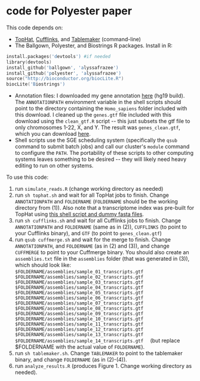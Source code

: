 code for Polyester paper
==============

This code depends on:
* [TopHat](http://tophat.cbcb.umd.edu/index.shtml), [Cufflinks](http://cufflinks.cbcb.umd.edu/), and [Tablemaker](https://github.com/alyssafrazee/ballgown/tree/master/tablemaker) (command-line)
* The Ballgown, Polyester, and Biostrings R packages. Install in R:
```S
install.packages('devtools') #if needed
library(devtools)
install_github('ballgown', 'alyssafrazee')
install_github('polyester', 'alyssafrazee')
source("http://bioconductor.org/biocLite.R")
biocLite('Biostrings')
```
* Annotation files: I downloaded my gene annotation [here](http://tophat.cbcb.umd.edu/igenomes.shtml) (hg19 build). The `ANNOTATIONPATH` environment variable in the shell scripts should point to the directory containing the `Homo_sapiens` folder included with this download. I cleaned up the `genes.gtf` file included with this download using the `clean_gtf.R` script -- this just subsets the gtf file to only chromosomes 1-22, X, and Y. The result was `genes_clean.gtf`, which you can download [here](https://drive.google.com/file/d/0B2HiqINPidEUelF3MkdxMXNNYlE/edit?usp=sharing). 
* Shell scripts use the SGE scheduling system (specifically the `qsub` command to submit batch jobs) and call our cluster's `module` command to configure the `PATH`. The portability of these scripts to other computing systems leaves something to be desired -- they will likely need heavy editing to run on other systems.

To use this code:  
  1. run `simulate_reads.R` (change working directory as needed)  
  2. run `sh tophat.sh` and wait for all TopHat jobs to finish. Change `ANNOTATIONPATH` and `FOLDERNAME` (`FOLDERNAME` should be the working directory from (1)). Also note that a transcriptome index was pre-built for TopHat using [this shell script and dummy fasta files](https://github.com/alyssafrazee/ballgown_code/tree/master/simulations/tophat_transcriptome).  
  3. run `sh cufflinks.sh` and wait for all Cufflinks jobs to finish. Change `ANNOTATIONPATH` and `FOLDERNAME` (same as in (2)), `CUFFLINKS` (to point to your Cufflinks binary), and `GTF` (to point to `genes_clean.gtf`)  
  4. run `qsub cuffmerge.sh` and wait for the merge to finish. Change `ANNOTATIONPATH`, and `FOLDERNAME` (as in (2) and (3)), and change `CUFFMERGE` to point to your Cuffmerge binary. You should also create an `assemblies.txt` file in the `assemblies` folder (that was generated in (3)), which should look like:
    ```
            $FOLDERNAME/assemblies/sample_01_transcripts.gtf  
            $FOLDERNAME/assemblies/sample_02_transcripts.gtf  
            $FOLDERNAME/assemblies/sample_03_transcripts.gtf  
            $FOLDERNAME/assemblies/sample_04_transcripts.gtf  
            $FOLDERNAME/assemblies/sample_05_transcripts.gtf  
            $FOLDERNAME/assemblies/sample_06_transcripts.gtf  
            $FOLDERNAME/assemblies/sample_07_transcripts.gtf  
            $FOLDERNAME/assemblies/sample_08_transcripts.gtf  
            $FOLDERNAME/assemblies/sample_09_transcripts.gtf  
            $FOLDERNAME/assemblies/sample_10_transcripts.gtf  
            $FOLDERNAME/assemblies/sample_11_transcripts.gtf  
            $FOLDERNAME/assemblies/sample_12_transcripts.gtf  
            $FOLDERNAME/assemblies/sample_13_transcripts.gtf  
            $FOLDERNAME/assemblies/sample_14_transcripts.gtf  
    ```
  (but replace $FOLDERNAME with the actual value of `FOLDERNAME`).  
  5. run `sh tablemaker.sh`. Change `TABLEMAKER` to point to the tablemaker binary, and change `FOLDERNAME` (as in (2)-(4)).  
  6. run `analyze_results.R` (produces Figure 1. Change working directory as needed).   


